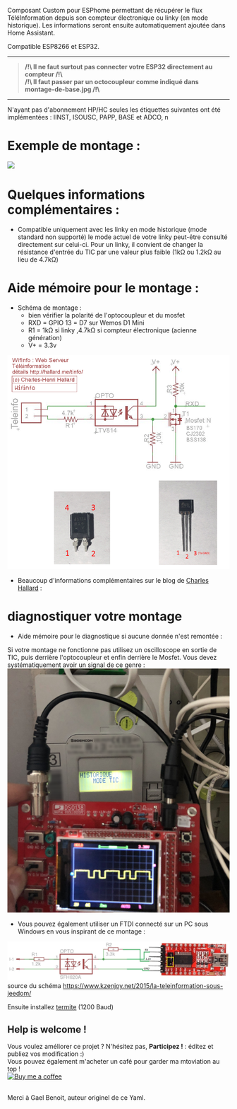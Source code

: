 Composant Custom pour ESPhome permettant de récupérer le flux TéléInformation depuis son compteur électronique ou linky (en mode historique). Les informations seront ensuite automatiquement ajoutée dans Home Assistant. 

Compatible ESP8266 et ESP32.

---
> **/!\ Il ne faut surtout pas connecter votre ESP32 directement au compteur      /!\\**<br/>
> **/!\ Il faut passer par un octocoupleur comme indiqué dans montage-de-base.jpg /!\\**

---

N'ayant pas d'abonnement HP/HC seules les étiquettes suivantes ont été implémentées : IINST, ISOUSC, PAPP, BASE et ADCO, n

# Exemple de montage :
![](https://raw.githubusercontent.com/schmurtzm/Teleinfo-TIC-with-ESPhome/master/example%20Wemos%20D1/example%20Wemos%20D1%20(1).jpg)

# Quelques informations complémentaires :

- Compatible uniquement avec les linky en mode historique (mode standard non supporté)
   le mode actuel de votre linky peut-être consulté directement sur celui-ci.
   Pour un linky, il convient de changer la résistance d'entrée du TIC par une valeur plus faible (1kΩ ou 1.2kΩ au lieu de 4.7kΩ)
# Aide mémoire pour le montage :

- Schéma de montage :<br/>
    * bien vérifier la polarité de l'optocoupleur et du mosfet<br/>
    * RXD = GPIO 13 = D7 sur Wemos D1 Mini<br/>
    * R1 = 1kΩ si linky ,4.7kΩ si compteur électronique (acienne génération)<br/>
    * V+ = 3.3v

![](https://raw.githubusercontent.com/schmurtzm/LibTeleinfo/Autoconnect/doc/Teleinfo-Details.png)


- Beaucoup d'informations complémentaires sur le blog de [Charles Hallard](https://hallard.me/wifinfo/) :


# diagnostiquer votre montage
- Aide mémoire pour le diagnostique si aucune donnée n'est remontée :

Si votre montage ne fonctionne pas utilisez un oscilloscope en sortie de TIC, puis derrière l'optocoupleur et enfin derrière le Mosfet. Vous devez systématiquement avoir un signal de ce genre :
![](https://raw.githubusercontent.com/schmurtzm/LibTeleinfo/Autoconnect/doc/Teleinfo-Diag.png)

- Vous pouvez également utiliser un FTDI connecté sur un PC sous Windows en vous inspirant de ce montage :

![](https://raw.githubusercontent.com/schmurtzm/LibTeleinfo/Autoconnect/doc/FTDI-diag-schema.png)
source du schéma https://www.kzenjoy.net/2015/la-teleinformation-sous-jeedom/

Ensuite installez [termite](https://www.compuphase.com/software_termite.htm) (1200 Baud)

## Help is welcome ! 
Vous voulez améliorer ce projet ? N'hésitez pas, **Participez !** : éditez et publiez vos modification :)<br/>
Vous pouvez également m'acheter un café pour garder ma mtoviation au top !<br/>
[![Buy me a coffee][buymeacoffee-shield]][buymeacoffee]
<br/><br/>



Merci à Gael Benoit, auteur originel de ce Yaml.

[buymeacoffee-shield]: https://www.buymeacoffee.com/assets/img/guidelines/download-assets-sm-2.svg
[buymeacoffee]: https://www.buymeacoffee.com/schmurtz
